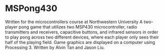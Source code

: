 # MSPong430
Written for the microcontrollers course at Northwestern University
A two-player pong game that utilizes two MSP430 microcontroller, radio transmitters and receivers, capacitive buttons, and infrared sensors in order to play pong across two different devices, where each player only sees their half of the playing field. Game graphics are displayed on a computer using Processing 3.
Written by Alvin Tan and Jason Liu.
